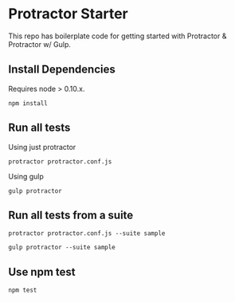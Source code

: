 # Protractor Starter

This repo has boilerplate code for getting started with Protractor & Protractor w/ Gulp.

## Install Dependencies

Requires node > 0.10.x.

```
npm install
```


## Run all tests

Using just protractor

```
protractor protractor.conf.js
```

Using gulp

```
gulp protractor
```

## Run all tests from a suite

```
protractor protractor.conf.js --suite sample
```

```
gulp protractor --suite sample
```

## Use npm test

```
npm test
```